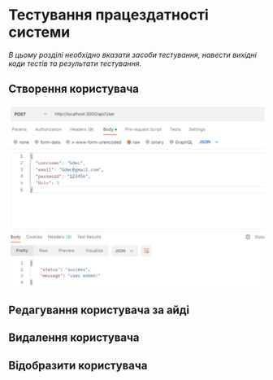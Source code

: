 # Тестування працездатності системи

*В цьому розділі необхідно вказати засоби тестування, навести вихідні коди тестів та результати тестування.*
## Створення користувача
![creating user](docs/test/one.jpg)
## Редагування користувача за айді

## Видалення користувача

## Відобразити користувача

